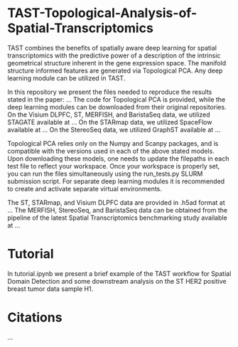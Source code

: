 # TAST-Topological-Analysis-of-Spatial-Transcriptomics

TAST combines the benefits of spatially aware deep learning for spatial transcriptomics with the predictive power of a description of the intrinsic geometrical structure inherent in the gene expression space. The manifold structure informed features are generated via Topological PCA. Any deep learning module can be utilized in TAST.

In this repository we present the files needed to reproduce the results stated in the paper: ... The code for Topological PCA is provided, while the deep learning modules can be downloaded from their original repositories. On the Visium DLPFC, ST, MERFISH, and BaristaSeq data, we utilized STAGATE available at ... On the STARmap data, we utilized SpaceFlow available at ... On the StereoSeq data, we utilized GraphST available at ... 

Topological PCA relies only on the Numpy and Scanpy packages, and is compatible with the versions used in each of the above stated models. Upon downloading these models, one needs to update the filepaths in each test file to reflect your workspace. Once your workspace is properly set, you can run the files simultaneously using the run_tests.py SLURM submission script. For separate deep learning modules it is recommended to create and activate separate virtual environments. 

The ST, STARmap, and Visium DLPFC data are provided in .h5ad format at ... The MERFISH, StereoSeq, and BaristaSeq data can be obtained from the pipeline of the latest Spatial Transcriptomics benchmarking study available at ...

# Tutorial

In tutorial.ipynb we present a brief example of the TAST workflow for Spatial Domain Detection and some downstream analysis on the ST HER2 positive breast tumor data sample H1. 

# Citations 
...
